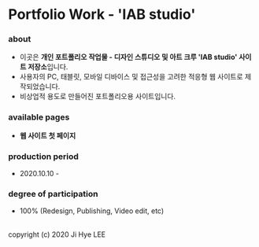 # Portfolio Work - 'IAB studio'

### about
- 이곳은 **개인 포트폴리오 작업물 - 디자인 스튜디오 및 아트 크루 'IAB studio' 사이트 저장소**입니다.
- 사용자의 PC, 태블릿, 모바일 디바이스 및 접근성을 고려한 적응형 웹 사이트로 제작되었습니다.
- 비상업적 용도로 만들어진 포트폴리오용 사이트입니다.

### available pages
- **웹 사이트 첫 페이지**

### production period
- 2020.10.10 -

### degree of participation
- 100% (Redesign, Publishing, Video edit, etc)

<br>
copyright (c) 2020 Ji Hye LEE
